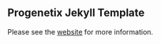 ## Progenetix Jekyll Template

Please see the [website](https://baudisgroup.github.io/progenetix-site-template/) for more information.